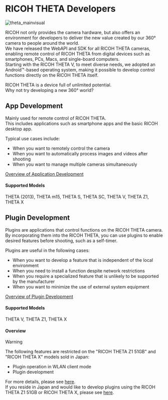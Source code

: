 # RICOH THETA Developers

![theta_mainvisual](../assets/img/products/theta/theta_mainvisual.jpg)

RICOH not only provides the camera hardware, but also offers an environment for developers to deliver the new value created by our 360° camera to people around the world.  
We have released the WebAPI and SDK for all RICOH THETA cameras, enabling remote control of RICOH THETA from digital devices such as smartphones, PCs, Macs, and single-board computers.  
Starting with the RICOH THETA V, to meet diverse needs, we adopted an Android™-based operating system, making it possible to develop control functions directly on the RICOH THETA itself.  

RICOH THETA is a device full of unlimited potential.  
Why not try developing a new 360° world?  

## App Development
Mainly used for remote control of RICOH THETA.  
This includes applications such as smartphone apps and the basic RICOH desktop app.  

Typical use cases include:
* When you want to remotely control the camera  
* When you want to automatically process images and videos after shooting  
* When you want to manage multiple cameras simultaneously  

[Overview of Application Development](./theta-api.md)  

#### Supported Models
THETA (2013), THETA m15, THETA S, THETA SC, THETA V, THETA Z1, THETA X

## Plugin Development

Plugins are applications that control functions on the RICOH THETA camera.
By incorporating them into the RICOH THETA, you can use plugins to enable desired features before shooting, such as a self-timer.  

Plugins are useful in the following cases:
* When you want to develop a feature that is independent of the local environment  
* When you need to install a function despite network restrictions  
* When you require a specialized feature that is unlikely to be supported by the manufacturer  
* When you want to minimize the use of external system equipment  

[Overview of Plugin Development](./theta-plugin.md)  

#### Supported Models
THETA V, THETA Z1, THETA X

#### Overview

> [!WARNING]  
> The following features are restricted on the "RICOH THETA Z1 51GB" and "RICOH THETA X" models sold in Japan:  
> 
> * Plugin operation in WLAN client mode  
> * Plugin development  
> 
> For more details, please see [here](https://topics.theta360.com/en/news/2021-04-28/).  
> If you reside in Japan and would like to develop plugins using the RICOH THETA Z1 51GB or RICOH THETA X, please see [here](https://webform.ricoh.com/form/pub/e00101/support51gb).  
